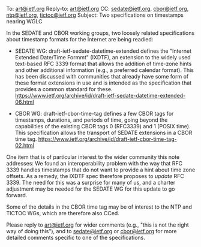 To: art@ietf.org
Reply-to: art@ietf.org
CC: sedate@ietf.org, cbor@ietf.org, ntp@ietf.org, tictoc@ietf.org
Subject: Two specifications on timestamps nearing WGLC

In the SEDATE and CBOR working groups, two loosely related
specifications about timestamp formats for the Internet are being
readied:

* SEDATE WG: draft-ietf-sedate-datetime-extended defines the "Internet
  Extended Date/Time Formmt" (IXDTF), an extension to the widely used
  text-based RFC 3339 format that allows the addition of time-zone
  hints and other additional information (e.g., a preferred calendar
  format).  This has been discussed with communities that already have
  some form of these format extensions in use and is intended as the
  specification that provides a common standard for these.
  https://www.ietf.org/archive/id/draft-ietf-sedate-datetime-extended-06.html

* CBOR WG: draft-ietf-cbor-time-tag defines a few CBOR tags for
  timestamps, durations, and periods of time, going beyond the
  capabilities of the existing CBOR tags 0 (RFC3339) and 1 (POSIX
  time).  This specification allows the transport of SEDATE extensions
  in a CBOR time tag.
  https://www.ietf.org/archive/id/draft-ietf-cbor-time-tag-02.html

One item that is of particular interest to the wider community this
note addresses: We found an interoperability problem with the way
that RFC 3339 handles timestamps that do not want to provide a hint
about time zone offsets.  As a remedy, the IXDTF spec therefore
proposes to *update* RFC 3339.  The need for this was a surprise for
many of us, and a charter adjustment may be needed for the SEDATE WG
for this update to go forward.

Some of the details in the CBOR time tag may be of interest to the NTP
and TICTOC WGs, which are therefore also CCed.

Please reply to art@ietf.org for wider comments (e.g., "this is not
the right way of doing this"), and to sedate@ietf.org or cbor@ietf.org
for more detailed comments specific to one of the specifications.


